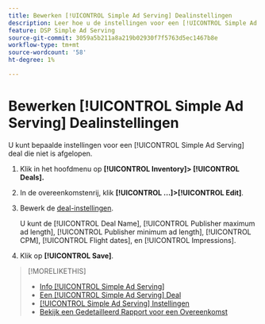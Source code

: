 ```yaml
---
title: Bewerken [!UICONTROL Simple Ad Serving] Dealinstellingen
description: Leer hoe u de instellingen voor een [!UICONTROL Simple Ad Serving] deal.
feature: DSP Simple Ad Serving
source-git-commit: 3059a5b211a8a219b02930f7f5763d5ec1467b8e
workflow-type: tm+mt
source-wordcount: '58'
ht-degree: 1%

---
```


# Bewerken [!UICONTROL Simple Ad Serving] Dealinstellingen

U kunt bepaalde instellingen voor een [!UICONTROL Simple Ad Serving] deal die niet is afgelopen.

1. Klik in het hoofdmenu op **[!UICONTROL Inventory]> [!UICONTROL Deals].**

1. In de overeenkomstenrij, klik  **[!UICONTROL ...]>[!UICONTROL Edit]**.

1. Bewerk de [deal-instellingen](simple-deal-settings.md).

   U kunt de [!UICONTROL Deal Name], [!UICONTROL Publisher maximum ad length], [!UICONTROL Publisher minimum ad length], [!UICONTROL CPM], [!UICONTROL Flight dates], en [!UICONTROL Impressions].

1. Klik op **[!UICONTROL Save]**.

>[!MORELIKETHIS]
>
>* [Info [!UICONTROL Simple Ad Serving]](simple-deal-about.md)
>* [Een [!UICONTROL Simple Ad Serving] Deal](simple-deal-create.md)
>* [[!UICONTROL Simple Ad Serving] Instellingen](simple-deal-settings.md)
>* [Bekijk een Gedetailleerd Rapport voor een Overeenkomst](/help/dsp/inventory/deal-view-report.md)


<!-- add back when reimplemented:
>* [View Event-Tracking Pixels for a [!UICONTROL Simple Ad Serving] Deal](simple-deal-show-pixels.md)
-->
